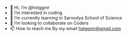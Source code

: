 - 👋 Hi, I’m @hstggmr
- 👀 I’m interested in coding
- 🌱 I’m currently learning in Sarvodya School of Science
- 💞️ I’m looking to collaborate on Coders
- 📫 How to reach me By my email hstggmr@gmail.com

<!---
hstggmr/hstggmr is a ✨ special ✨ repository because its `README.md` (this file) appears on your GitHub profile.
You can click the Preview link to take a look at your changes.
--->
